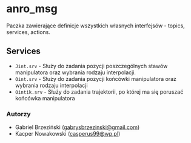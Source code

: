 # anro_msg
Paczka zawierające definicje wszystkich własnych interfejsów - topics, services, actions.

## Services
- `Jint.srv` - Służy do zadania pozycji poszczególnych stawów manipulatora oraz wybrania rodzaju interpolacji.
- `Oint.srv` - Służy do zadania pozycji końcówki manipulatora oraz wybrania rodzaju interpolacji
- `Ointik.srv` - Służy do zadania trajektorii, po której ma się poruszać końcówka manipulatora


### Autorzy
- Gabriel Brzeziński (gabrysbrzezinski@gmail.com)  
- Kacper Nowakowski (casperus99@wp.pl) 
